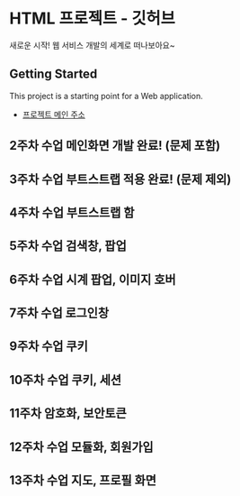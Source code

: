 # HTML 프로젝트 - 깃허브
새로운 시작! 웹 서비스 개발의 세계로 떠나보아요~
## Getting Started
This project is a starting point for a Web application.
- [프로젝트 메인 주소](https://github.com/doubleqpc/WEB_MAIN)
## 2주차 수업 메인화면 개발 완료! (문제 포함)
## 3주차 수업 부트스트랩 적용 완료! (문제 제외)
## 4주차 수업 부트스트랩 함
## 5주차 수업 검색창, 팝업
## 6주차 수업 시계 팝업, 이미지 호버
## 7주차 수업 로그인창
## 9주차 수업 쿠키
## 10주차 수업 쿠키, 세션
## 11주차 암호화, 보안토큰
## 12주차 수업 모듈화, 회원가입
## 13주차 수업 지도, 프로필 화면